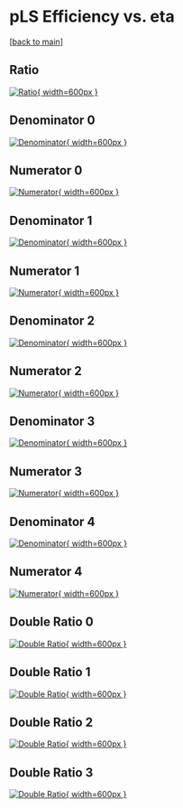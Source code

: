 # pLS Efficiency vs. eta

[[back to main](./)]



## Ratio

[![Ratio](../mtv/var/pLS_vtr_321_1_eff_eta.png){ width=600px }](../mtv/var/pLS_vtr_321_1_eff_eta.pdf)

## Denominator 0

[![Denominator](../mtv/den/pLS_vtr_321_1_eff_eta_den0.png){ width=600px }](../mtv/den/pLS_vtr_321_1_eff_eta_den0.pdf)

## Numerator 0

[![Numerator](../mtv/num/pLS_vtr_321_1_eff_eta_num0.png){ width=600px }](../mtv/num/pLS_vtr_321_1_eff_eta_num0.pdf)

## Denominator 1

[![Denominator](../mtv/den/pLS_vtr_321_1_eff_eta_den1.png){ width=600px }](../mtv/den/pLS_vtr_321_1_eff_eta_den1.pdf)

## Numerator 1

[![Numerator](../mtv/num/pLS_vtr_321_1_eff_eta_num1.png){ width=600px }](../mtv/num/pLS_vtr_321_1_eff_eta_num1.pdf)

## Denominator 2

[![Denominator](../mtv/den/pLS_vtr_321_1_eff_eta_den2.png){ width=600px }](../mtv/den/pLS_vtr_321_1_eff_eta_den2.pdf)

## Numerator 2

[![Numerator](../mtv/num/pLS_vtr_321_1_eff_eta_num2.png){ width=600px }](../mtv/num/pLS_vtr_321_1_eff_eta_num2.pdf)

## Denominator 3

[![Denominator](../mtv/den/pLS_vtr_321_1_eff_eta_den3.png){ width=600px }](../mtv/den/pLS_vtr_321_1_eff_eta_den3.pdf)

## Numerator 3

[![Numerator](../mtv/num/pLS_vtr_321_1_eff_eta_num3.png){ width=600px }](../mtv/num/pLS_vtr_321_1_eff_eta_num3.pdf)

## Denominator 4

[![Denominator](../mtv/den/pLS_vtr_321_1_eff_eta_den4.png){ width=600px }](../mtv/den/pLS_vtr_321_1_eff_eta_den4.pdf)

## Numerator 4

[![Numerator](../mtv/num/pLS_vtr_321_1_eff_eta_num4.png){ width=600px }](../mtv/num/pLS_vtr_321_1_eff_eta_num4.pdf)

## Double Ratio 0

[![Double Ratio](../mtv/ratio/pLS_vtr_321_1_eff_eta_ratio0.png){ width=600px }](../mtv/ratio/pLS_vtr_321_1_eff_eta_ratio0.pdf)

## Double Ratio 1

[![Double Ratio](../mtv/ratio/pLS_vtr_321_1_eff_eta_ratio1.png){ width=600px }](../mtv/ratio/pLS_vtr_321_1_eff_eta_ratio1.pdf)

## Double Ratio 2

[![Double Ratio](../mtv/ratio/pLS_vtr_321_1_eff_eta_ratio2.png){ width=600px }](../mtv/ratio/pLS_vtr_321_1_eff_eta_ratio2.pdf)

## Double Ratio 3

[![Double Ratio](../mtv/ratio/pLS_vtr_321_1_eff_eta_ratio3.png){ width=600px }](../mtv/ratio/pLS_vtr_321_1_eff_eta_ratio3.pdf)

